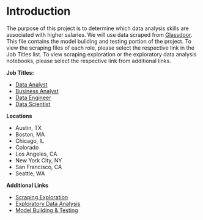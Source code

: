 # **Introduction**

The purpose of this project is to determine which data analysis skills are associated with higher salaries. We will use data scraped from [Glassdoor](https://www.glassdoor.com/member/home/index.htm). This file contains the model building and testing portion of the project. To view the scraping files of each role, please select the respective link in the Job Titles list. To view scraping exploration or the exploratory data analysis notebooks, please select the respective link from additional links.

**Job Titles:**
*   [Data Analyst](https://colab.research.google.com/drive/1AW0rNTs84Cq7GrJiDq86WWCisB4q6ZwO?usp=sharing)
*   [Business Analyst](https://colab.research.google.com/drive/1I1lolzuZgoUZGBwAEP9hZNf7my8XItbz?usp=sharing)
*   [Data Engineer](https://colab.research.google.com/drive/18HMhZXcv4xwxDUXGDauYEGdnDJLjNYxf?usp=sharing)
*   [Data Scientist](https://colab.research.google.com/drive/1i8UQMiObiOKAyzlrAsFCBPitqIh90Y5O?usp=sharing)

**Locations**
*   Austin, TX
*   Boston, MA
*   Chicago, IL
*   Colorado
*   Los Angeles, CA
*   New York City, NY
*   San Francisco, CA
*   Seattle, WA

**Additional Links**
*    [Scraping Exploration](https://colab.research.google.com/drive/1K1VMiRG_wzVm0wBSyBHoJJ77rSpZM-wf?usp=sharing)
*    [Exploratory Data Analysis](https://colab.research.google.com/drive/1lDlqmcv6xav48C5uj2YLJwK5UJ3BNYET?usp=sharing)
*    [Model Building & Testing](https://colab.research.google.com/drive/1AyO8kZANyqWAacCn7Odrt5DhW9ZkAZEU?usp=sharing)
